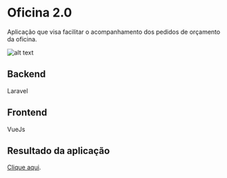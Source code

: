 # Oficina 2.0

Aplicação que visa facilitar o acompanhamento dos pedidos de orçamento da oficina. 


![alt text]('https://lucas5g.github.io/files/preview.gif')


## Backend

Laravel 

## Frontend

VueJs


## Resultado da aplicação

[Clique aqui](https://oficina2.azurewebsites.net).

